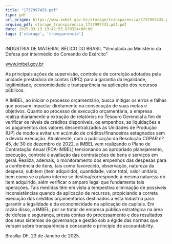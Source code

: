 ```yaml
---
title: "1737997433.pdf"
tipo: pdf
url_origem: https://www.imbel.gov.br/storage/transparencia/1737997433.pdf
arquivo_pdf: storage_transparencia_1737997433.pdf.pdf
date: 2025-03-13 19:42:53.870324+00:00
tags: ['storage', 'transparencia']
---
```


 
 
INDÚSTRIA DE MATERIAL BÉLICO DO BRASIL 
“Vinculada ao Ministério da Defesa por intermédio do Comando do Exército” 
 
 
 
 
www.imbel.gov.br 
 
 
As principais ações de supervisão, controle e de correição 
adotados pela unidade prestadora de contas (UPC) para a 
garantia 
da 
legalidade, 
legitimidade, 
economicidade 
e 
transparência na aplicação dos recursos públicos. 
 
 
A IMBEL, ao iniciar o processo orçamentário, busca mitigar os erros e falhas que possam 
impactar diretamente na consecução de suas metas e objetivos. 
Quanto ao processo de execução orçamentária, a empresa realiza diariamente a extração de 
relatórios no Tesouro Gerencial a fim de verificar os níveis de créditos disponíveis, os 
empenhos, as liquidações e os pagamentos dos valores descentralizados às Unidades de 
Produção (UP) de modo a evitar um acúmulo de créditos/financeiros estagnados sem a devida 
execução. 
Atualmente, com a publicação da Resolução CGPAR nº 45, de 30 de dezembro de 2022, a 
IMBEL vem realizando o Plano de Contratação Anual (PCA-IMBEL) tencionando ao 
apropriado planejamento, execução, controle e avaliação das contratações de bens e serviços 
em geral. 
Realiza, ademais, o monitoramento dos empenhos das despesas para a conferência de itens, 
tais como favorecido, observação, natureza da despesa, subitem (item adquirido), quantidade, 
valor total, valor unitário, bem como se o plano interno se destina/corresponde à mesma 
natureza do item adquirido, além verificar o amparo legal que fundamenta tais operações. Tais 
medidas têm em vista a tempestiva eliminação de possíveis inconsistências quando da 
aplicação de recursos, propiciando a correta execução dos créditos orçamentários destinados a 
esta Indústria para garantir a legalidade e da economicidade na aplicação de capitais. 
Em razão disso, a IMBEL, por se tratar de empresa pública estratégica na área de defesa e 
segurança, presta contas do processamento e dos resultados dos seus sistemas de governança e 
gestão sob a égide das normas que versam sobre transparência e consoante o princípio de 
accountability.  
 
Brasília-DF, 23 de Janeiro de 2025. 

